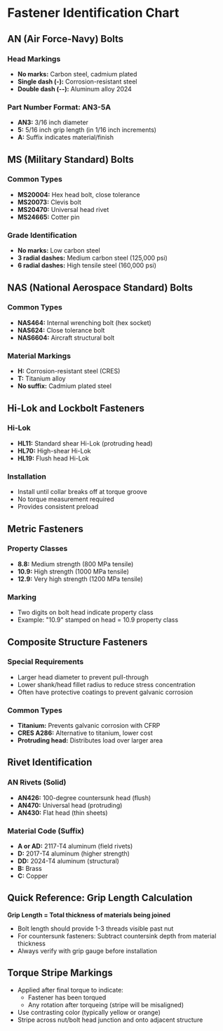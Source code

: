 # Fastener Identification Chart

## AN (Air Force-Navy) Bolts

### Head Markings
- **No marks:** Carbon steel, cadmium plated
- **Single dash (-):** Corrosion-resistant steel
- **Double dash (--):** Aluminum alloy 2024

### Part Number Format: AN3-5A
- **AN3:** 3/16 inch diameter
- **5:** 5/16 inch grip length (in 1/16 inch increments)
- **A:** Suffix indicates material/finish

## MS (Military Standard) Bolts

### Common Types
- **MS20004:** Hex head bolt, close tolerance
- **MS20073:** Clevis bolt
- **MS20470:** Universal head rivet
- **MS24665:** Cotter pin

### Grade Identification
- **No marks:** Low carbon steel
- **3 radial dashes:** Medium carbon steel (125,000 psi)
- **6 radial dashes:** High tensile steel (160,000 psi)

## NAS (National Aerospace Standard) Bolts

### Common Types
- **NAS464:** Internal wrenching bolt (hex socket)
- **NAS624:** Close tolerance bolt
- **NAS6604:** Aircraft structural bolt

### Material Markings
- **H:** Corrosion-resistant steel (CRES)
- **T:** Titanium alloy
- **No suffix:** Cadmium plated steel

## Hi-Lok and Lockbolt Fasteners

### Hi-Lok
- **HL11:** Standard shear Hi-Lok (protruding head)
- **HL70:** High-shear Hi-Lok
- **HL19:** Flush head Hi-Lok

### Installation
- Install until collar breaks off at torque groove
- No torque measurement required
- Provides consistent preload

## Metric Fasteners

### Property Classes
- **8.8:** Medium strength (800 MPa tensile)
- **10.9:** High strength (1000 MPa tensile)
- **12.9:** Very high strength (1200 MPa tensile)

### Marking
- Two digits on bolt head indicate property class
- Example: "10.9" stamped on head = 10.9 property class

## Composite Structure Fasteners

### Special Requirements
- Larger head diameter to prevent pull-through
- Lower shank/head fillet radius to reduce stress concentration
- Often have protective coatings to prevent galvanic corrosion

### Common Types
- **Titanium:** Prevents galvanic corrosion with CFRP
- **CRES A286:** Alternative to titanium, lower cost
- **Protruding head:** Distributes load over larger area

## Rivet Identification

### AN Rivets (Solid)
- **AN426:** 100-degree countersunk head (flush)
- **AN470:** Universal head (protruding)
- **AN430:** Flat head (thin sheets)

### Material Code (Suffix)
- **A or AD:** 2117-T4 aluminum (field rivets)
- **D:** 2017-T4 aluminum (higher strength)
- **DD:** 2024-T4 aluminum (structural)
- **B:** Brass
- **C:** Copper

## Quick Reference: Grip Length Calculation

**Grip Length = Total thickness of materials being joined**

- Bolt length should provide 1-3 threads visible past nut
- For countersunk fasteners: Subtract countersink depth from material thickness
- Always verify with grip gauge before installation

## Torque Stripe Markings

- Applied after final torque to indicate:
  - Fastener has been torqued
  - Any rotation after torqueing (stripe will be misaligned)
- Use contrasting color (typically yellow or orange)
- Stripe across nut/bolt head junction and onto adjacent structure
